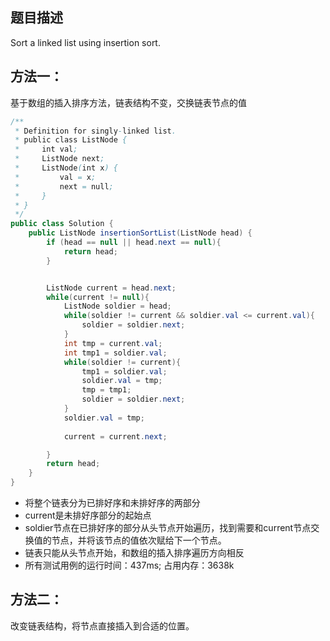 ## 题目描述
Sort a linked list using insertion sort.

## 方法一：

基于数组的插入排序方法，链表结构不变，交换链表节点的值
```java
/**
 * Definition for singly-linked list.
 * public class ListNode {
 *     int val;
 *     ListNode next;
 *     ListNode(int x) {
 *         val = x;
 *         next = null;
 *     }
 * }
 */
public class Solution {
    public ListNode insertionSortList(ListNode head) {
        if (head == null || head.next == null){
            return head;
        }


        ListNode current = head.next;
        while(current != null){
            ListNode soldier = head;
            while(soldier != current && soldier.val <= current.val){
                soldier = soldier.next;
            }
            int tmp = current.val;
            int tmp1 = soldier.val;
            while(soldier != current){
                tmp1 = soldier.val;
                soldier.val = tmp;
                tmp = tmp1;
                soldier = soldier.next;
            }
            soldier.val = tmp;
            
            current = current.next;

        }
        return head;
    }
}
```

- 将整个链表分为已排好序和未排好序的两部分
- current是未排好序部分的起始点
- soldier节点在已排好序的部分从头节点开始遍历，找到需要和current节点交换值的节点，并将该节点的值依次赋给下一个节点。
- 链表只能从头节点开始，和数组的插入排序遍历方向相反
- 所有测试用例的运行时间：437ms; 占用内存：3638k

## 方法二：
改变链表结构，将节点直接插入到合适的位置。
